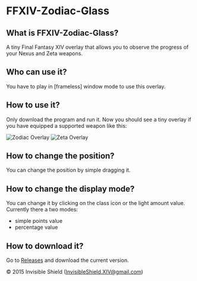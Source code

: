 FFXIV-Zodiac-Glass
==================

## What is FFXIV-Zodiac-Glass?
A tiny Final Fantasy XIV overlay that allows you to observe the progress of your Nexus and Zeta weapons.

## Who can use it?
You have to play in [frameless] window mode to use this overlay. 

## How to use it?
Only download the program and run it. Now you should see a tiny overlay if you have equipped a supported weapon like this:

<img title="Zodiac Overlay" src="https://github.com/InvisibleShield/FFXIV-Zodiac-Glass/blob/master/doc/pics/overlay_zodiac.jpg" />
<img title="Zeta Overlay" src="https://github.com/InvisibleShield/FFXIV-Zodiac-Glass/blob/master/doc/pics/overlay_zeta.jpg" />

## How to change the position?
You can change the position by simple dragging it.

## How to change the display mode?
You can change it by clicking on the class icon or the light amount value.
Currently there a two modes:
  - simple points value
  - percentage value

## How to download it?
Go to [Releases](https://github.com/InvisibleShield/FFXIV-Zodiac-Glass/releases) and download the current version.

© 2015 Invisible Shield (InvisibleShield.XIV@gmail.com)
